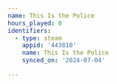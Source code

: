 ```yaml
---
name: This Is the Police
hours_played: 0
identifiers:
  - type: steam
    appid: '443810'
    name: This Is the Police
    synced_on: '2024-07-04'

---
```

